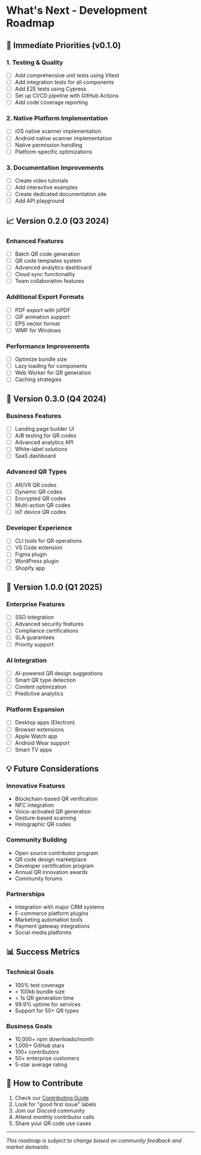 # What's Next - Development Roadmap

## 🎯 Immediate Priorities (v0.1.0)

### 1. Testing & Quality
- [ ] Add comprehensive unit tests using Vitest
- [ ] Add integration tests for all components
- [ ] Add E2E tests using Cypress
- [ ] Set up CI/CD pipeline with GitHub Actions
- [ ] Add code coverage reporting

### 2. Native Platform Implementation
- [ ] iOS native scanner implementation
- [ ] Android native scanner implementation
- [ ] Native permission handling
- [ ] Platform-specific optimizations

### 3. Documentation Improvements
- [ ] Create video tutorials
- [ ] Add interactive examples
- [ ] Create dedicated documentation site
- [ ] Add API playground

## 📈 Version 0.2.0 (Q3 2024)

### Enhanced Features
- [ ] Batch QR code generation
- [ ] QR code templates system
- [ ] Advanced analytics dashboard
- [ ] Cloud sync functionality
- [ ] Team collaboration features

### Additional Export Formats
- [ ] PDF export with jsPDF
- [ ] GIF animation support
- [ ] EPS vector format
- [ ] WMF for Windows

### Performance Improvements
- [ ] Optimize bundle size
- [ ] Lazy loading for components
- [ ] Web Worker for QR generation
- [ ] Caching strategies

## 🚀 Version 0.3.0 (Q4 2024)

### Business Features
- [ ] Landing page builder UI
- [ ] A/B testing for QR codes
- [ ] Advanced analytics API
- [ ] White-label solutions
- [ ] SaaS dashboard

### Advanced QR Types
- [ ] AR/VR QR codes
- [ ] Dynamic QR codes
- [ ] Encrypted QR codes
- [ ] Multi-action QR codes
- [ ] IoT device QR codes

### Developer Experience
- [ ] CLI tools for QR operations
- [ ] VS Code extension
- [ ] Figma plugin
- [ ] WordPress plugin
- [ ] Shopify app

## 🌟 Version 1.0.0 (Q1 2025)

### Enterprise Features
- [ ] SSO integration
- [ ] Advanced security features
- [ ] Compliance certifications
- [ ] SLA guarantees
- [ ] Priority support

### AI Integration
- [ ] AI-powered QR design suggestions
- [ ] Smart QR type detection
- [ ] Content optimization
- [ ] Predictive analytics

### Platform Expansion
- [ ] Desktop apps (Electron)
- [ ] Browser extensions
- [ ] Apple Watch app
- [ ] Android Wear support
- [ ] Smart TV apps

## 💡 Future Considerations

### Innovative Features
- Blockchain-based QR verification
- NFC integration
- Voice-activated QR generation
- Gesture-based scanning
- Holographic QR codes

### Community Building
- Open source contributor program
- QR code design marketplace
- Developer certification program
- Annual QR innovation awards
- Community forums

### Partnerships
- Integration with major CRM systems
- E-commerce platform plugins
- Marketing automation tools
- Payment gateway integrations
- Social media platforms

## 📊 Success Metrics

### Technical Goals
- 100% test coverage
- < 100kb bundle size
- < 1s QR generation time
- 99.9% uptime for services
- Support for 50+ QR types

### Business Goals
- 10,000+ npm downloads/month
- 1,000+ GitHub stars
- 100+ contributors
- 50+ enterprise customers
- 5-star average rating

## 🤝 How to Contribute

1. Check our [Contributing Guide](../CONTRIBUTING.md)
2. Look for "good first issue" labels
3. Join our Discord community
4. Attend monthly contributor calls
5. Share your QR code use cases

---

*This roadmap is subject to change based on community feedback and market demands.*